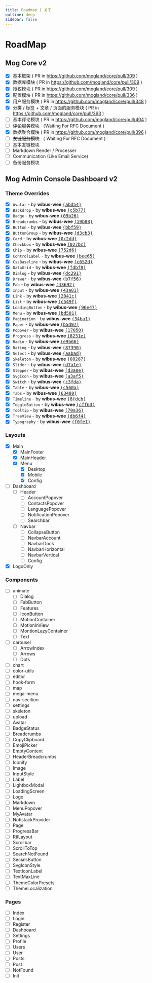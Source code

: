 ```yaml
---
title: Roadmap | 关于
outline: deep
sidebar: false
---
```


# RoadMap

## Mog Core v2

- [X] 基本框架 ( PR in https://github.com/mogland/core/pull/309 )
- [X] 数据库模块 ( PR in https://github.com/mogland/core/pull/309 ) <Badge text="Library" color="green" /> 
- [X] 授权模块 ( PR in https://github.com/mogland/core/pull/309 ) <Badge text="Library" color="green" /> 
- [X] 配置模块 ( PR in https://github.com/mogland/core/pull/336 ) <Badge text="Library" color="green" /> 
- [X] 用户服务模块 ( PR in https://github.com/mogland/core/pull/348 ) <Badge text="Core & Service" color="blue" /> 
- [x] 分类 / 标签 + 文章 / 页面的服务模块 ( PR in https://github.com/mogland/core/pull/363 )  <Badge text="Core & Service" color="blue" />  
- [ ] 基本评论模块 ( PR in https://github.com/mogland/core/pull/404 ) <Badge text="Core" color="red" />
- [ ] ~~评论服务模块~~ <Badge text="Core & Service & Gateway" color="gray" /> （Waiting For RFC Document )
- [x] 数据聚合模块 ( PR in https://github.com/mogland/core/pull/396 ) <Badge text="Core" color="red" />
- [ ] ~~友链服务模块~~ <Badge text="Core & Service & Gateway" color="gray" />（ Waiting For RFC Document )
- [ ] 基本友链模块 <Badge text="Core" color="red" />
- [ ] Markdown Render / Processer <Badge text="Core & Service & Gateway" color="gray" /> 
- [ ] Communication (Like Email Service) <Badge text="Core & Service" color="blue" /> 
- [ ] 备份服务模块 <Badge text="Core & Service" color="blue" /> 

## Mog Admin Console Dashboard v2

### Theme Overrides
- [X] `Avatar` - by **wibus-wee** [<samp>(abd54)</samp>](https://github.com/mogland/console/commit/abd547b)
- [X] `Backdrop` - by **wibus-wee** [<samp>(c5b77)</samp>](https://github.com/mogland/console/commit/c5b77dd)
- [X] `Badge` - by **wibus-wee** [<samp>(09b26)</samp>](https://github.com/mogland/console/commit/09b26eb)
- [X] `Breadcrumbs` - by **wibus-wee** [<samp>(19b88)</samp>](https://github.com/mogland/console/commit/19b881d)
- [X] `Button` - by **wibus-wee** [<samp>(bbf59)</samp>](https://github.com/mogland/console/commit/bbf5910)
- [X] `ButtonGroup` - by **wibus-wee** [<samp>(d3cb3)</samp>](https://github.com/mogland/console/commit/d3cb3b0)
- [X] `Card` - by **wibus-wee** [<samp>(0c2dd)</samp>](https://github.com/mogland/console/commit/0c2dd7f)
- [X] `Checkbox` - by **wibus-wee** [<samp>(027bc)</samp>](https://github.com/mogland/console/commit/027bc89)
- [X] `Chip` - by **wibus-wee** [<samp>(752d6)</samp>](https://github.com/mogland/console/commit/752d6b2)
- [X] `ControlLabel` - by **wibus-wee** [<samp>(bee65)</samp>](https://github.com/mogland/console/commit/bee65ed)
- [X] `CssBaseline` - by **wibus-wee** [<samp>(c652d)</samp>](https://github.com/mogland/console/commit/c652d69)
- [X] `DataGrid` - by **wibus-wee** [<samp>(fdbf8)</samp>](https://github.com/mogland/console/commit/fdbf890)
- [X] `Dialog` - by **wibus-wee** [<samp>(dc291)</samp>](https://github.com/mogland/console/commit/dc2911c)
- [X] `Drawer` - by **wibus-wee** [<samp>(b7f56)</samp>](https://github.com/mogland/console/commit/b7f5663)
- [X] `Fab` - by **wibus-wee** [<samp>(43692)</samp>](https://github.com/mogland/console/commit/43692a7)
- [X] `Input` - by **wibus-wee** [<samp>(43a01)</samp>](https://github.com/mogland/console/commit/43a0198)
- [X] `Link` - by **wibus-wee** [<samp>(2041c)</samp>](https://github.com/mogland/console/commit/2041cb5)
- [X] `List` - by **wibus-wee** [<samp>(c549f)</samp>](https://github.com/mogland/console/commit/c549fe6)
- [X] `LoadingButton` - by **wibus-wee** [<samp>(96e47)</samp>](https://github.com/mogland/console/commit/96e473c)
- [X] `Menu` - by **wibus-wee** [<samp>(bd581)</samp>](https://github.com/mogland/console/commit/bd5810a)
- [X] `Pagination` - by **wibus-wee** [<samp>(34ba1)</samp>](https://github.com/mogland/console/commit/34ba1af)
- [X] `Paper` - by **wibus-wee** [<samp>(b5d97)</samp>](https://github.com/mogland/console/commit/b5d9714)
- [X] `Popover` - by **wibus-wee** [<samp>(17050)</samp>](https://github.com/mogland/console/commit/170504e)
- [X] `Progress` - by **wibus-wee** [<samp>(8231e)</samp>](https://github.com/mogland/console/commit/8231e03)
- [X] `Radio` - by **wibus-wee** [<samp>(e9b66)</samp>](https://github.com/mogland/console/commit/e9b6699)
- [X] `Rating` - by **wibus-wee** [<samp>(87390)</samp>](https://github.com/mogland/console/commit/87390bc)
- [X] `Select` - by **wibus-wee** [<samp>(aabad)</samp>](https://github.com/mogland/console/commit/aabadcb)
- [X] `Skeleton` - by **wibus-wee** [<samp>(08287)</samp>](https://github.com/mogland/console/commit/082871b)
- [X] `Slider` - by **wibus-wee** [<samp>(d7a1e)</samp>](https://github.com/mogland/console/commit/d7a1e75)
- [X] `Stepper` - by **wibus-wee** [<samp>(d3a8e)</samp>](https://github.com/mogland/console/commit/d3a8e69)
- [X] `SvgIcon` - by **wibus-wee** [<samp>(a3af5)</samp>](https://github.com/mogland/console/commit/a3af520)
- [X] `Switch` - by **wibus-wee** [<samp>(c3fda)</samp>](https://github.com/mogland/console/commit/c3fdada)
- [X] `Table` - by **wibus-wee** [<samp>(c560a)</samp>](https://github.com/mogland/console/commit/c560acc)
- [X] `Tabs` - by **wibus-wee** [<samp>(63480)</samp>](https://github.com/mogland/console/commit/6348064)
- [X] `Timeline` - by **wibus-wee** [<samp>(8fdcb)</samp>](https://github.com/mogland/console/commit/8fdcba3)
- [X] `ToggleButton` - by **wibus-wee** [<samp>(cff63)</samp>](https://github.com/mogland/console/commit/cff635f)
- [X] `Tooltip` - by **wibus-wee** [<samp>(70a36)</samp>](https://github.com/mogland/console/commit/70a36d3)
- [X] `TreeView` - by **wibus-wee** [<samp>(db6f4)</samp>](https://github.com/mogland/console/commit/db6f4e2)
- [X] `Typography` - by **wibus-wee** [<samp>(f0fe1)</samp>](https://github.com/mogland/console/commit/f0fe1c7)

### Layouts

- [x] Main
  - [x] MainFooter
  - [x] MainHeader
  - [x] Menu
    - [x] Desktop
    - [x] Mobile
    - [x] Config

- [ ] Dashboard
  - [ ] Header
    - [ ] AccountPopover
    - [ ] ContactsPopover
    - [ ] LanguagePopover
    - [ ] NotificationPopover
    - [ ] Searchbar

  - [ ] Navbar
    - [ ] CollapseButton
    - [ ] NavbarAccount
    - [ ] NavbarDocs
    - [ ] NavbarHorizontal
    - [ ] NavbarVertical
    - [ ] Config

- [x] LogoOnly

### Components

- [ ] animate
  - [ ] Dialog
  - [ ] FabButton
  - [ ] Features
  - [ ] IconButton
  - [ ] MotionContainer
  - [ ] MotionInView
  - [ ] MontionLazyContainer
  - [ ] Text

- [ ] carousel
  - [ ] ArrowIndex
  - [ ] Arrows
  - [ ] Dots

- [ ] chart
- [ ] color-utils
- [ ] editor
- [ ] hook-form
- [ ] map
- [ ] mega-menu
- [ ] nav-secition
- [ ] settings
- [ ] skeleton
- [ ] upload
- [ ] Avatar
- [ ] BadgeStatus
- [ ] Breadcrumbs
- [ ] CopyClipboard
- [ ] EmojiPicker
- [ ] EmptyContent
- [ ] HeaderBreadcrumbs
- [ ] Iconify
- [ ] Image
- [ ] InputStyle
- [ ] Label
- [ ] LightboxModal
- [ ] LoadingScreen
- [ ] Logo
- [ ] Markdown
- [ ] MenuPopover
- [ ] MyAvatar
- [ ] NotistackProvider
- [ ] Page
- [ ] ProgressBar
- [ ] RtlLayout
- [ ] Scrollbar
- [ ] ScrollToTop
- [ ] SearchNotFound
- [ ] SecialsButton
- [ ] SvgIconStyle
- [ ] TextIconLabel
- [ ] TextMaxLine
- [ ] ThemeColorPresets
- [ ] ThemeLocalization

### Pages

- [ ] Index
- [ ] Login
- [ ] Register
- [ ] Dashboard
- [ ] Settings
- [ ] Profile
- [ ] Users
- [ ] User
- [ ] Posts
- [ ] Post
- [ ] NotFound
- [ ] Init
